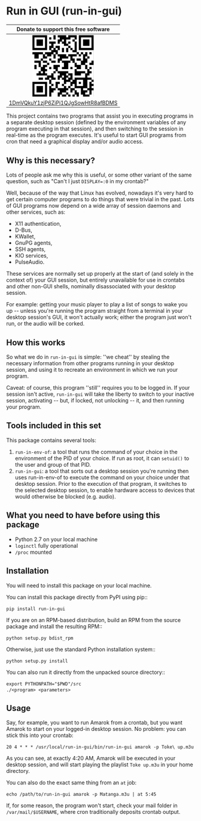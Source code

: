 Run in GUI (run-in-gui)
============================

| Donate to support this free software |
|:------------------------------------:|
| <img width="164" height="164" title="" alt="" src="doc/bitcoin.png" /> |
| [1DmVQkuY1zjP6ZiPi1QJgSowHtR8afBDMS](bitcoin:1DmVQkuY1zjP6ZiPi1QJgSowHtR8afBDMS) |

This project contains two programs that assist you in executing programs
in a separate desktop session (defined by the environment variables of any
program executing in that session), and then switching to the session in
real-time as the program executes.  It's useful to start GUI programs from
cron that need a graphical display and/or audio access.

Why is this necessary?
----------------------

Lots of people ask me why this is useful, or some other variant of the same
question, such as "Can't I just `DISPLAY=:0` in my crontab?"

Well, because of the way that Linux has evolved, nowadays it's very hard to
get certain computer programs to do things that were trivial in the past.
Lots of GUI programs now depend on a wide array of session daemons and
other services, such as:

* X11 authentication,
* D-Bus,
* KWallet,
* GnuPG agents,
* SSH agents,
* KIO services,
* PulseAudio.

These services are normally set up properly at the start of (and solely
in the context of) your GUI session, but entirely unavailable for use in
crontabs and other non-GUI shells, nominally disassociated with your
desktop session.

For example: getting your music player to play a list of songs to wake you
up -- unless you're running the program straight from a terminal in your
desktop session's GUI, it won't actually work; either the program just
won't run, or the audio will be corked.

How this works
--------------

So what we do in `run-in-gui` is simple: ''we cheat'' by stealing the
necessary information from other programs running in your desktop session,
and using it to recreate an environment in which we run your program.

Caveat: of course, this program ''still'' requires you to be logged in. If
your session isn't active, `run-in-gui` will take the liberty to switch to
your inactive session, activating -- but, if locked, not unlocking -- it,
and then running your program.

Tools included in this set
--------------------------

This package contains several tools:
    
1. `run-in-env-of`: a tool that runs the command of your choice in the
    environment of the PID of your choice.  If run as root, it can
   `setuid()` to the user and group of that PID.
2. `run-in-gui`: a tool that sorts out a desktop session you're running
   then uses run-in-env-of to execute the command on your choice under
   that desktop session.  Prior to the execution of that program, it
   switches to the selected desktop session, to enable hardware access
   to devices that would otherwise be blocked (e.g. audio).

What you need to have before using this package
-----------------------------------------------
    
* Python 2.7 on your local machine
* `loginctl` fully operational
* `/proc` mounted

Installation
------------

You will need to install this package on your local machine.

You can install this package directly from PyPI using pip::

    pip install run-in-gui

If you are on an RPM-based distribution, build an RPM from the source package
and install the resulting RPM::
    
    python setup.py bdist_rpm

Otherwise, just use the standard Python installation system::

    python setup.py install

You can also run it directly from the unpacked source directory::
    
    export PYTHONPATH="$PWD"/src
    ./<program> <parameters>

Usage
-----

Say, for example, you want to run Amarok from a crontab, but you want Amarok
to start on your logged-in desktop session.  No problem: you can stick this
into your crontab:

    20 4 * * * /usr/local/run-in-gui/bin/run-in-gui amarok -p Toke\ up.m3u

As you can see, at exactly 4:20 AM, Amarok will be executed in your desktop
session, and will start playing the playlist `Toke up.m3u` in your home
directory.

You can also do the exact same thing from an `at` job:

    echo /path/to/run-in-gui amarok -p Matanga.m3u | at 5:45

If, for some reason, the program won't start, check your mail folder in
`/var/mail/$USERNAME`, where cron traditionally deposits crontab output.
